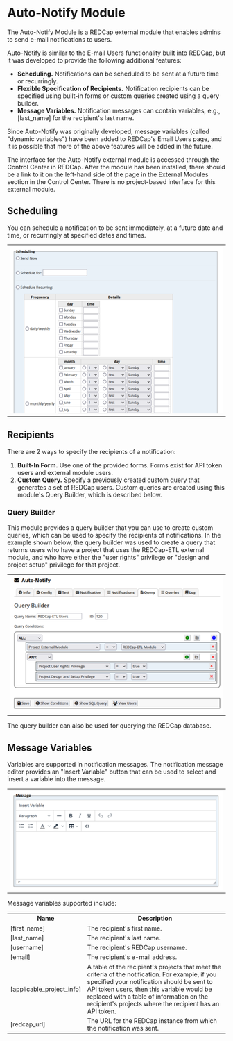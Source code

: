 <!-- =================================================
Copyright (C) 2023 The Trustees of Indiana University
SPDX-License-Identifier: BSD-3-Clause
================================================== -->

Auto-Notify Module
=========================

The Auto-Notify Module is a REDCap external module that enables admins to send e-mail notifications to users.

Auto-Notify is similar to the E-mail Users functionality
built into REDCap, but it was developed to provide the following additional features:

* **Scheduling.** Notifications can be scheduled to be sent at a future time or recurringly.
* **Flexible Specification of Recipients.** Notification recipients can be specified using built-in forms or custom queries
    created using a query builder.
* **Message Variables.** Notification messages can contain variables, e.g., [last_name] for the recipient's last name.

Since Auto-Notify was originally developed, message variables (called "dynamic variables") have been added
to REDCap's Email Users page, and it is possible that more of the above features will be added in the future.

The interface for the Auto-Notify external module is accessed through the Control Center in
REDCap. After the module has been installed, there should be a link to
it on the left-hand side of the page in the External Modules section in the Control Center.
There is no project-based interface for this external module.

Scheduling
--------------------------

You can schedule a notification to be sent immediately,
at a future date and time, or recurringly at specified dates and times.
<table align="center">
<tr><th>
<img src="./docs/scheduling-80.png" title="Scheduling"/>
</tr></th>
</table>

Recipients
-----------------------------------------------------------

There are 2 ways to specify the recipients of a notification:

1. **Built-In Form.** Use one of the provided forms. Forms exist for API token users and external module users.
2. **Custom Query.** Specify a previously created custom query that generates a set of REDCap users. Custom queries are
    created using this module's Query Builder, which is described below.


### Query Builder
This module provides a query builder that you can use to create
custom queries, which can be used to specify the recipients of notifications.
In the example shown below, the query builder was used to create a query that returns users who
have a project that uses the REDCap-ETL external module, and who have either the
"user rights" privilege or "design and project setup" privilege for that project.

<table align="center">
<tr><th>
<img src="./docs/query-builder-80.png" title="Query Builder"/>
</tr></th>
</table>

The query builder can also be used for querying the REDCap database.


Message Variables
-------------------------------

Variables are supported in notification messages. The
notification message editor provides an "Insert Variable" button that can
be used to select and insert a variable into the message.

<table align="center"><tr><th>
<img src="./docs/message-editor-80.png" title="Message Variables"/>
</tr></th></table>

Message variables supported include:

<table align="center" width="50%">
    <tr> <th>Name</th> <th>Description</th>
    <tr>
        <td> [first_name] </td>
        <td> The recipient's first name. </td>
    </tr>
    <tr>
        <td> [last_name] </td>
        <td> The recipient's last name. </td>
    </tr>
    <tr>
        <td> [username] </td>
        <td> The recipient's REDCap username. </td>
    </tr>
    <tr>
        <td> [email] </td>
        <td> The recipient's e-mail address. </td>
    </tr>
    <tr>
        <td> [applicable_project_info] </td>
        <td> A table of the recipient's projects that meet the criteria 
             of the notification. For example, if you specified your notification should
             be sent to API token users, then this variable would be replaced with a table
             of information on the recipient's projects where the recipient has an API token.
        </td>
    </tr>
    <tr>
        <td> [redcap_url] </td>
        <td> The URL for the REDCap instance from which the notification was sent. </td>
    </tr>
</table>


